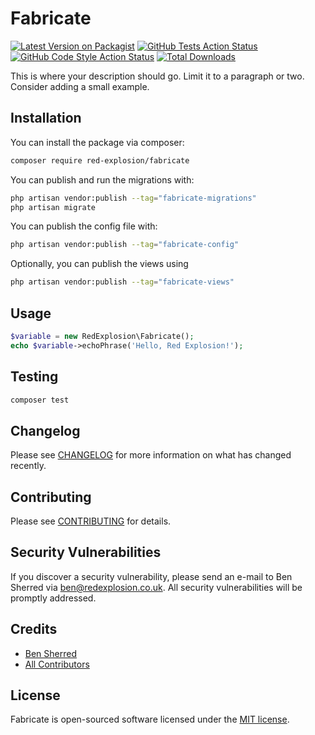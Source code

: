 # Fabricate

[![Latest Version on Packagist](https://img.shields.io/packagist/v/red-explosion/fabricate.svg?style=flat-square)](https://packagist.org/packages/red-explosion/fabricate)
[![GitHub Tests Action Status](https://img.shields.io/github/actions/workflow/status/red-explosion/fabricate/tests.yml?branch=main&label=tests&style=flat-square)](https://github.com/red-explosion/fabricate/actions/workflows/tests.yml?query=branch:main)
[![GitHub Code Style Action Status](https://img.shields.io/github/actions/workflow/status/red-explosion/fabricate/coding-standards.yml?label=code%20style&style=flat-square)](https://github.com/red-explosion/fabricate/actions/workflows/coding-standards.yml?query=branch:main)
[![Total Downloads](https://img.shields.io/packagist/dt/red-explosion/fabricate.svg?style=flat-square)](https://packagist.org/packages/red-explosion/fabricate)

This is where your description should go. Limit it to a paragraph or two. Consider adding a small example.

## Installation

You can install the package via composer:

```bash
composer require red-explosion/fabricate
```

You can publish and run the migrations with:

```bash
php artisan vendor:publish --tag="fabricate-migrations"
php artisan migrate
```

You can publish the config file with:

```bash
php artisan vendor:publish --tag="fabricate-config"
```

Optionally, you can publish the views using

```bash
php artisan vendor:publish --tag="fabricate-views"
```

## Usage

```php
$variable = new RedExplosion\Fabricate();
echo $variable->echoPhrase('Hello, Red Explosion!');
```

## Testing

```bash
composer test
```

## Changelog

Please see [CHANGELOG](CHANGELOG.md) for more information on what has changed recently.

## Contributing

Please see [CONTRIBUTING](CONTRIBUTING.md) for details.

## Security Vulnerabilities

If you discover a security vulnerability, please send an e-mail to Ben Sherred via ben@redexplosion.co.uk. All security
vulnerabilities will be promptly addressed.

## Credits

- [Ben Sherred](https://github.com/bensherred)
- [All Contributors](../../contributors)

## License

Fabricate is open-sourced software licensed under the [MIT license](LICENSE.md).
